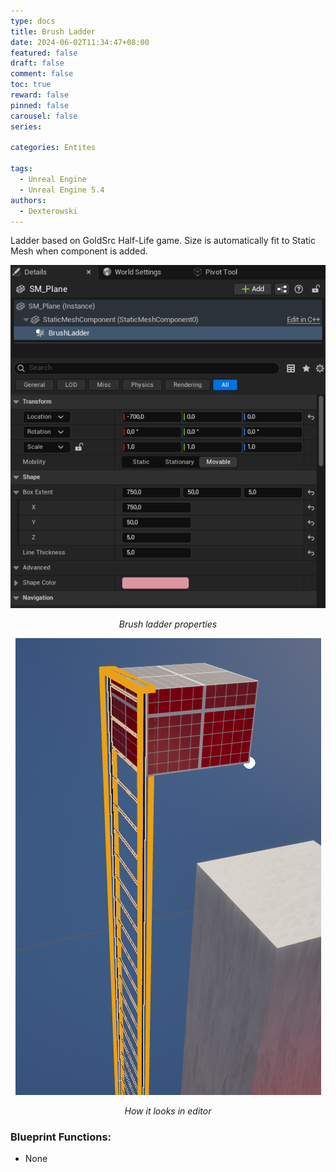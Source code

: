 ```yaml
---
type: docs 
title: Brush Ladder
date: 2024-06-02T11:34:47+08:00
featured: false
draft: false
comment: false
toc: true
reward: false
pinned: false
carousel: false
series: 
 
categories: Entites
 
tags: 
  - Unreal Engine
  - Unreal Engine 5.4
authors:
  - Dexterowski
---
```


Ladder based on GoldSrc Half-Life game. Size is automatically fit to Static Mesh when component is added.

<center>

![Brush Ladder properties preview](image.png)

*Brush ladder properties*

![Editor look](image-1.png)

*How it looks in editor*
</center>

### Blueprint Functions:

* None